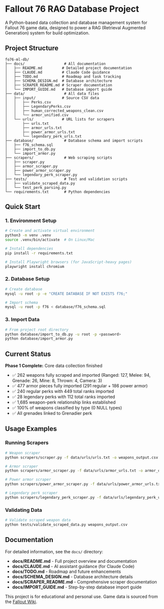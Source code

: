 # Fallout 76 RAG Database Project

A Python-based data collection and database management system for Fallout 76 game data, designed to power a RAG (Retrieval Augmented Generation) system for build optimization.

## Project Structure

```
fo76-ml-db/
├── docs/                  # All documentation
│   ├── README.md         # Detailed project documentation
│   ├── CLAUDE.md         # Claude Code guidance
│   ├── TODO.md           # Roadmap and task tracking
│   ├── SCHEMA_DESIGN.md  # Database architecture
│   ├── SCRAPER_README.md # Scraper documentation
│   └── IMPORT_GUIDE.md   # Database import guide
├── data/                  # All data files
│   ├── input/            # Source CSV data
│   │   ├── Perks.csv
│   │   ├── LegendaryPerks.csv
│   │   ├── human_corrected_weapons_clean.csv
│   │   └── armor_unified.csv
│   └── urls/             # URL lists for scrapers
│       ├── urls.txt
│       ├── armor_urls.txt
│       ├── power_armor_urls.txt
│       └── legendary_perk_urls.txt
├── database/              # Database schema and import scripts
│   ├── f76_schema.sql
│   ├── import_to_db.py
│   └── import_armor.py
├── scrapers/              # Web scraping scripts
│   ├── scraper.py
│   ├── armor_scraper.py
│   ├── power_armor_scraper.py
│   └── legendary_perk_scraper.py
├── tests/                 # Test and validation scripts
│   ├── validate_scraped_data.py
│   └── test_perk_parsing.py
└── requirements.txt       # Python dependencies
```

## Quick Start

### 1. Environment Setup

```bash
# Create and activate virtual environment
python3 -m venv .venv
source .venv/bin/activate  # On Linux/Mac

# Install dependencies
pip install -r requirements.txt

# Install Playwright browsers (for JavaScript-heavy pages)
playwright install chromium
```

### 2. Database Setup

```bash
# Create database
mysql -u root -p -e "CREATE DATABASE IF NOT EXISTS f76;"

# Import schema
mysql -u root -p f76 < database/f76_schema.sql
```

### 3. Import Data

```bash
# From project root directory
python database/import_to_db.py -u root -p <password>
python database/import_armor.py
```

## Current Status

**Phase 1 Complete:** Core data collection finished

- ✅ 262 weapons fully scraped and imported (Ranged: 127, Melee: 94, Grenade: 26, Mine: 8, Thrown: 4, Camera: 3)
- ✅ 477 armor pieces fully imported (291 regular + 186 power armor)
- ✅ 240 regular perks with 449 total ranks imported
- ✅ 28 legendary perks with 112 total ranks imported
- ✅ 1,685 weapon-perk relationship links established
- ✅ 100% of weapons classified by type (0 NULL types)
- ✅ All grenades linked to Grenadier perk

## Usage Examples

### Running Scrapers

```bash
# Weapon scraper
python scrapers/scraper.py -f data/urls/urls.txt -o weapons_output.csv

# Armor scraper
python scrapers/armor_scraper.py -f data/urls/armor_urls.txt -o armor_output.csv

# Power armor scraper
python scrapers/power_armor_scraper.py -f data/urls/power_armor_urls.txt -o pa_output.csv

# Legendary perk scraper
python scrapers/legendary_perk_scraper.py -f data/urls/legendary_perk_urls.txt -o legendary_output.csv
```

### Validating Data

```bash
# Validate scraped weapon data
python tests/validate_scraped_data.py weapons_output.csv
```

## Documentation

For detailed information, see the `docs/` directory:

- **docs/README.md** - Full project overview and documentation
- **docs/CLAUDE.md** - AI assistant guidance (for Claude Code)
- **docs/TODO.md** - Roadmap and future enhancements
- **docs/SCHEMA_DESIGN.md** - Database architecture details
- **docs/SCRAPER_README.md** - Comprehensive scraper documentation
- **docs/IMPORT_GUIDE.md** - Step-by-step database import guide


This project is for educational and personal use. Game data is sourced from the [Fallout Wiki](https://fallout.fandom.com/).

